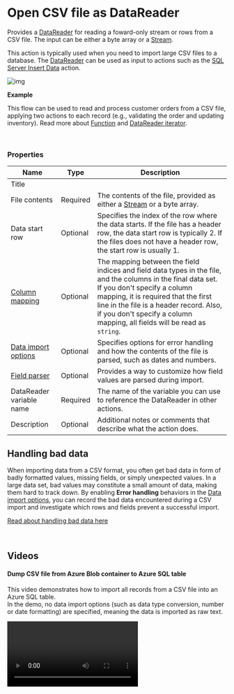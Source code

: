 # Open CSV file as DataReader

Provides a [DataReader](https://learn.microsoft.com/en-us/dotnet/api/system.data.idatareader) for reading a foward-only stream or rows from a CSV file.
The input can be either a byte array or a [Stream](https://learn.microsoft.com/en-us/dotnet/api/system.io.stream).

This action is typically used when you need to import large CSV files to a database. The [DataReader](https://learn.microsoft.com/en-us/dotnet/api/system.data.idatareader) can be used as input to actions such as the [SQL Server Insert Data](../sql-server/insert-data.md) action.

![img](https://profitbasedocs.blob.core.windows.net/flowimages/getDataReaderCSV.png)

**Example**

This flow can be used to read and process customer orders from a CSV file, applying two actions to each record (e.g., validating the order and updating inventory). Read more about [Function](../built-in/function.md) and [DataReader iterator](../built-in/datareader-iterator.md).

<br/>

### Properties

<!-- prettier-ignore-->
| Name                     | Type           | Description                                                                                          |
|--------------------------|----------------|------------------------------------------------------------------------------------------------------|
| Title                    |    |    |
| File contents | Required       |  The contents of the file, provided as either a [Stream](https://learn.microsoft.com/en-us/dotnet/api/system.io.stream) or a byte array. |
| Data start row           | Optional | Specifies the index of the row where the data starts. If the file has a header row, the data start row is typically 2. If the files does not have a header row, the start row is usually 1. |
| [Column mapping](configuration-properties/column-mapping.md) | Optional       | The mapping between the field indices and field data types in the file, and the columns in the final data set. If you don't specify a column mapping, it is required that the first line in the file is a header record. Also, if you don't specify a column mapping, all fields will be read as `string`. |
| [Data import options](configuration-properties/data-import-options.md)      | Optional       | Specifies options for error handling and how the contents of the file is parsed, such as dates and numbers. |
| [Field parser](configuration-properties/field-parser.md)             | Optional       | Provides a way to customize how field values are parsed during import.                             |
| DataReader variable name | Required       | The name of the variable you can use to reference the DataReader in other actions.                   | 
| Description | Optional       | Additional notes or comments that describe what the action does. |

## Handling bad data

When importing data from a CSV format, you often get bad data in form of badly formatted values, missing fields, or simply unexpected values.
In a large data set, bad values may constitute a small amount of data, making them hard to track down. 
By enabling **Error handling** behaviors in the [Data import options](configuration-properties/data-import-options.md), you can record the bad data encountered during a CSV import and investigate which rows and fields prevent a successful import.

[Read about handling bad data here](bad-data.md)

<br/>

## Videos

#### Dump CSV file from Azure Blob container to Azure SQL table
This video demonstrates how to import all records from a CSV file into an Azure SQL table.  
In the demo, no data import options (such as data type conversion, number or date formatting) are specified, meaning the data is imported as raw text.  

![video](https://profitbasedocs.blob.core.windows.net/videos/Flow-Dump-CSV-file-to-Azure-SQL.mp4)

